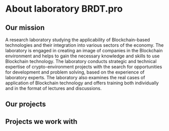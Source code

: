 # About laboratory BRDT.pro
## Our mission
A research laboratory studying the applicability of Blockchain-based technologies and their integration into various sectors of the economy.
The laboratory is engaged in creating an image of companies in the Blockchain environment and helps to gain the necessary knowledge and skills to use Blockchain technology. 
The laboratory conducts strategic and technical expertise of crypto-environment projects with the search for opportunities for development and problem solving, based on the experience of laboratory experts. 
The laboratory also examines the real cases of application of Blockchain technology and offers training both individually and in the format of lectures and discussions.
## Our projects
## Projects we work with